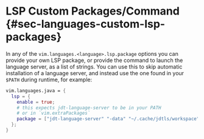 # LSP Custom Packages/Command {#sec-languages-custom-lsp-packages}

In any of the `vim.languages.<language>.lsp.package` options you can provide
your own LSP package, or provide the command to launch the language server, as a
list of strings. You can use this to skip automatic installation of a language
server, and instead use the one found in your `$PATH` during runtime, for
example:

```nix
vim.languages.java = {
  lsp = {
    enable = true;
    # this expects jdt-language-server to be in your PATH
    # or in `vim.extraPackages`
    package = ["jdt-language-server" "-data" "~/.cache/jdtls/workspace"];
  };
}
```
